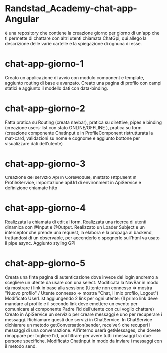 # Randstad_Academy-chat-app-Angular
è una repository che contiene la creazione giorno per giorno di un'app che ti permette di chattare con altri utenti chiamata ChatGpi, qui allego la descrizione delle varie cartelle e la spiegazione di ognuna di esse.

# chat-app-giorno-1
Creato un applicazione di avvio con modulo component e template, aggiunto routing di base e avanzato. Creato una pagina di profilo con campi statici e aggiunto il modello dati con data-binding.

# chat-app-giorno-2
Fatta pratica su Routing (creata navbar), pratica su direttive, pipes e binding (creazione users-list con stato ONLINE/OFFLINE ), pratica su form (creazione componente ChatInput e in ProfileComponent ristrutturata la mat-card, validazioni su nome e cognome e aggiunto bottone per visualizzare dati dell'utente)

# chat-app-giorno-3
Creazione del servizio Api in CoreModule, iniettato HttpClient in ProfileService, importazione apiUrl di environment in ApiService e definizione chiamate http

# chat-app-giorno-4
Realizzata la chiamata di edit al form. 
Realizzata una ricerca di utenti dinamica con @Input e @Output.
Realizzato un Loader Subject e un interceptor che prende una request, la elabora e la propaga al backend, trattandosi di un observable, per accenderlo o spegnerlo sull’html va usato il pipe async.
Aggiunto styling GPI

# chat-app-giorno-5
Creata una finta pagina di autenticazione dove invece del login andremo a scegliere un utente da usare con una select.
Modificata la NavBar in modo da mostrare i link in base alla sessione (Utente non connesso => mostra "Nuovo profilo" / Utente connesso => mostra "Chat, Il mio profilo, Logout")
Modificato UserList aggiungendo 2 link per ogni utente: (Il primo link deve mandare al profile e il secondo link deve emettere un evento per comunicare al componente Padre l’id dell’utente con cui voglio chattare)
Creato in ApiService un servizio per creare messaggi e uno per recuperare i messaggi. Richiamare questi due servizi in ChatService. In ChatService dichiarare un metodo getConversation(sender, receiver) che recuperi i messaggi di una conversazione. All’interno userà getMessages, che dovete rimappare per togliere l’id, poi filtrare per avere tutti i messaggi tra due persone specifiche.
Modificato ChatInput in modo da inviare i messaggi con il metodo send.

